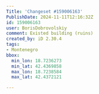 ```yaml
---
Title: 'Changeset #159006163'
PublishDate: 2024-11-11T12:16:32Z
id: 159006163
user: BorisDobrovolskiy
comment: Existed building (ruins)
created_by: iD 2.30.4
tags:
- Montenegro
bbox:
  min_lon: 18.7236273
  min_lat: 42.4369858
  max_lon: 18.7238584
  max_lat: 42.4372121

---
```

